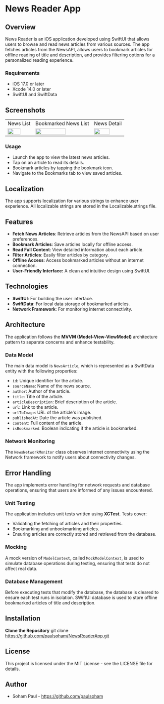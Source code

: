 # News Reader App

## Overview
News Reader is an iOS application developed using SwiftUI that allows users to browse and read news articles from various sources. The app fetches articles from the NewsAPI, allows users to bookmark articles for offline reading of title and description, and provides filtering options for a personalized reading experience.

### Requirements
- iOS 17.0 or later
- Xcode 14.0 or later
- SwiftUI and SwiftData

## Screenshots

<table>
  <tr>
     <td>News List</td>
     <td>Bookmarked News List</td>
     <td>News Detail</td>
  </tr>
  <tr>
    <td><img src="https://github.com/user-attachments/assets/5363efab-73cc-4f3e-b016-46af98088910" width=75% height=75%></td>
    <td><img src="https://github.com/user-attachments/assets/a51bc6f7-d705-4d66-95c9-55c4a7b0ec6f" width=75% height=75%></td>
    <td><img src="https://github.com/user-attachments/assets/8ad2b282-3d6f-47d7-9e26-b9c1d60dc09e" width=75% height=75%></td>
  </tr>
 </table>


 ### Usage
- Launch the app to view the latest news articles.
- Tap on an article to read its details.
- Bookmark articles by tapping the bookmark icon.
- Navigate to the Bookmarks tab to view saved articles.

 ## Localization
 The app supports localization for various strings to enhance user experience. All localizable strings are stored in the Localizable.strings file.

## Features
- **Fetch News Articles**: Retrieve articles from the NewsAPI based on user preferences.
- **Bookmark Articles**: Save articles locally for offline access.
- **Read Full Content**: View detailed information about each article.
- **Filter Articles**: Easily filter articles by category.
- **Offline Access**: Access bookmarked articles without an internet connection.
- **User-Friendly Interface:** A clean and intuitive design using SwiftUI.

## Technologies
- **SwiftUI**: For building the user interface.
- **SwiftData**: For local data storage of bookmarked articles.
- **Network Framework**: For monitoring internet connectivity.

## Architecture
The application follows the **MVVM (Model-View-ViewModel)** architecture pattern to separate concerns and enhance testability.

### Data Model
The main data model is `NewsArticle`, which is represented as a SwiftData entity with the following properties:
- `id`: Unique identifier for the article.
- `sourceName`: Name of the news source.
- `author`: Author of the article.
- `title`: Title of the article.
- `articleDescription`: Brief description of the article.
- `url`: Link to the article.
- `urlToImage`: URL of the article's image.
- `publishedAt`: Date the article was published.
- `content`: Full content of the article.
- `isBookmarked`: Boolean indicating if the article is bookmarked.

### Network Monitoring
The `NewsNetworkMonitor` class observes internet connectivity using the Network framework to notify users about connectivity changes.

## Error Handling
The app implements error handling for network requests and database operations, ensuring that users are informed of any issues encountered.

### Unit Testing
The application includes unit tests written using **XCTest**. Tests cover:
- Validating the fetching of articles and their properties.
- Bookmarking and unbookmarking articles.
- Ensuring articles are correctly stored and retrieved from the database.

### Mocking
A mock version of `ModelContext`, called `MockModelContext`, is used to simulate database operations during testing, ensuring that tests do not affect real data.

### Database Management
Before executing tests that modify the database, the database is cleared to ensure each test runs in isolation. SWiftUI database is used to store offline bookmarked articles of title and description.

## Installation
 **Clone the Repository**
    git clone https://github.com/paulsoham/NewsReaderApp.git

## License
This project is licensed under the MIT License - see the LICENSE file for details.

## Author
* Soham Paul - https://github.com/paulsoham


  



   
